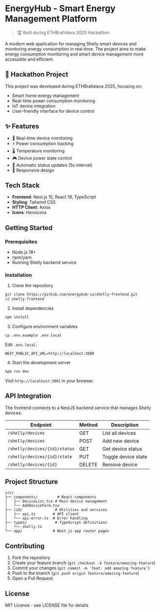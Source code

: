 # EnergyHub - Smart Energy Management Platform

> 🏆 Built during ETHBratislava 2025 Hackathon

A modern web application for managing Shelly smart devices and monitoring energy consumption in real-time. The project aims to make energy consumption monitoring and smart device management more accessible and efficient.

## 🚀 Hackathon Project

This project was developed during ETHBratislava 2025, focusing on:

- Smart home energy management
- Real-time power consumption monitoring
- IoT device integration
- User-friendly interface for device control

## ✨ Features

- 🔌 Real-time device monitoring
- ⚡ Power consumption tracking
- 🌡️ Temperature monitoring
- 🎮 Device power state control
- 🔄 Automatic status updates (5s interval)
- 📱 Responsive design

## Tech Stack

- **Frontend**: Next.js 15, React 19, TypeScript
- **Styling**: Tailwind CSS
- **HTTP Client**: Axios
- **Icons**: Heroicons

## Getting Started

### Prerequisites

- Node.js 18+
- npm/yarn
- Running Shelly backend service

### Installation

1. Clone the repository

```bash
git clone https://github.com/energyhub-io/shelly-frontend.git
cd shelly-frontend
```

2. Install dependencies

```bash
npm install
```

3. Configure environment variables

```bash
cp .env.example .env.local
```

Edit `.env.local`:

```env
NEXT_PUBLIC_API_URL=http://localhost:3000
```

4. Start the development server

```bash
npm run dev
```

Visit `http://localhost:3001` in your browser.

## API Integration

The frontend connects to a NestJS backend service that manages Shelly devices:

| Endpoint                      | Method | Description         |
| ----------------------------- | ------ | ------------------- |
| `/shelly/devices`             | GET    | List all devices    |
| `/shelly/devices`             | POST   | Add new device      |
| `/shelly/devices/{id}/status` | GET    | Get device status   |
| `/shelly/devices/{id}/state`  | PUT    | Toggle device state |
| `/shelly/devices/{id}`        | DELETE | Remove device       |

## Project Structure

```
src/
├── components/         # React components
│   ├── DeviceList.tsx # Main device management
│   └── AddDeviceForm.tsx
├── lib/               # Utilities and services
│   ├── api.ts        # API client
│   └── api-error.ts  # Error handling
├── types/             # TypeScript definitions
│   └── shelly.ts
└── app/              # Next.js app router pages
```

## Contributing

1. Fork the repository
2. Create your feature branch (`git checkout -b feature/amazing-feature`)
3. Commit your changes (`git commit -m 'feat: add amazing feature'`)
4. Push to the branch (`git push origin feature/amazing-feature`)
5. Open a Pull Request

## License

MIT License - see LICENSE file for details
